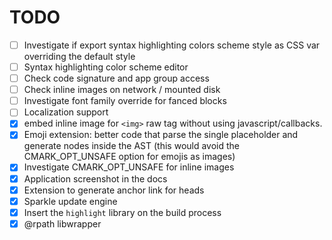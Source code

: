 #  TODO

- [ ] Investigate if export syntax highlighting colors scheme style as CSS var overriding the default style
- [ ] Syntax highlighting color scheme editor
- [ ] Check code signature and app group access
- [ ] Check inline images on network / mounted disk
- [ ] Investigate font family override for fanced blocks
- [ ] Localization support
- [x] embed inline image for `<img>` raw tag without using javascript/callbacks.
- [x] Emoji extension: better code that parse the single placeholder and generate nodes inside the AST (this would avoid the CMARK_OPT_UNSAFE option for emojis as images)
- [x] Investigate CMARK_OPT_UNSAFE for inline images
- [x] Application screenshot in the docs
- [x] Extension to generate anchor link for heads
- [x] Sparkle update engine
- [x] Insert the `highlight` library on the build process
- [x] @rpath libwrapper
